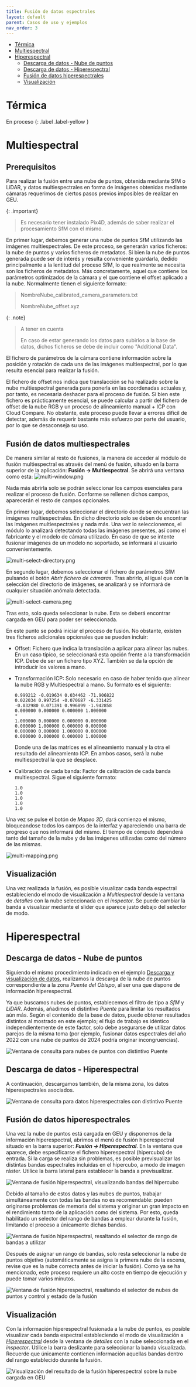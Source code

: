 ```yaml
---
title: Fusión de datos espectrales
layout: default
parent: Casos de uso y ejemplos
nav_order: 3
---
```


- [Térmica](#térmica)
- [Multiespectral](#multiespectral)
- [Hiperespectral](#hiperespectral)
  - [Descarga de datos - Nube de puntos](#descarga-de-datos---nube-de-puntos)
  - [Descarga de datos - Hiperespectral](#descarga-de-datos---hiperespectral)
  - [Fusión de datos hiperespectrales](#fusión-de-datos-hiperespectrales)
  - [Visualización](#visualización)

# Térmica

En proceso
{: .label .label-yellow }

# Multiespectral

## Prerequisitos

Para realizar la fusión entre una nube de puntos, obtenida mediante SfM o LiDAR, y datos multiespectrales en forma de imágenes obtenidas mediante cámaras requerimos de ciertos pasos previos imposibles de realizar en GEU. 

{: .important}

> Es necesario tener instalado Pix4D, además de saber realizar el procesamiento SfM con el mismo.

En primer lugar, debemos generar una nube de puntos SfM utilizando las imágenes multiespectrales. De este proceso, se generarán varios ficheros: la nube de puntos y varios ficheros de metadatos. Si bien la nube de puntos generada puede ser de interés y resulta conveniente guardarla, dedido principalmente a la lentitud del proceso SfM, lo que realmente se necesita son los ficheros de metadatos. Más concretamente, aquel que contiene los parámetros optimizados de la cámara y el que contiene el offset aplicado a la nube. Normalmente tienen el siguiente formato:

> NombreNube_calibrated_camera_parameters.txt
> 
> NombreNube_offset.xyz

{: .note}

> A tener en cuenta
> 
> En caso de estar generando los datos para subirlos a la base de datos, dichos ficheros se debe de incluir como "Additional Data".

El fichero de parámetros de la cámara contiene información sobre la posición y rotación de cada una de las imágenes multiespectral, por lo que resulta esencial para realizar la fusión.

El fichero de offset nos indica que translacción se ha realizado sobre la nube multiespectral generada para ponerla en las coordenadas actuales y, por tanto, es necesaria deshacer para el proceso de fusión. Si bien este fichero es prácticamente esencial, se puede calcular a partir del fichero de offset de la nube RGB y un proceso de alineamiento manual + ICP con Cloud Compare. No obstante, este proceso puede llevar a errores dificil de detectar, además de requerir bastante más esfuerzo por parte del usuario, por lo que se desaconseja su uso.

## Fusión de datos multiespectrales

De manera similar al resto de fusiones, la manera de acceder al módulo de fusión multiespectral es através del menú de fusión, situado en la barra superior de la aplicación: **Fusión -> Multiespectral**. Se abrirá una ventana como esta:
![multi-window.png](../Assets/Images/multi-window.png)

Nada más abrirla solo se podrán seleccionar los campos esenciales para realizar el proceso de fusión. Conforme se rellenen dichos campos, aparecerán el resto de campos opcionales. 

En primer lugar, debemos seleccionar el directorio donde se encuentran las imágenes multiespectrales. En dicho directorio solo se deben de encontrar las imágenes multiespectrales y nada más. Una vez lo seleccionemos, el módulo lo analizará detectando todas las imágenes presentes, así como el fabricante y el modelo de cámara utilizado. En caso de que se intente fusionar imágenes de un modelo no soportado, se informará al usuario convenientemente. 

![multi-select-directory.png](../Assets/Images/multi-select-directory.png "Interfaz tras seleccionar el directorio de imágenes")

En segundo lugar, debemos seleccionar el fichero de parámetros SfM pulsando el botón *Abrir fichero de cámaras*. Tras abrirlo, al igual que con la selección del directorio de imágenes, se analizará y se informará de cualquier situación anómala detectada.

![multi-select-camera.png](../Assets/Images/multi-select-camera.png "Interfaz tras seleccionar el fichero de cámaras. Se puede ver una advertencia debido a que el nº de cámaras no coincide con el nº de imágenes.")

Tras esto, solo queda seleccionar la nube. Esta se deberá encontrar cargada en GEU para poder ser seleccionada. 



En este punto se podrá iniciar el proceso de fusión. No obstante, existen tres ficheros adicionales opcionales que se pueden incluir:

- Offset: Fichero que indica la translación a aplicar para alinear las nubes. En un caso típico, se seleccionará esta opción frente a la transformación ICP. Debe de ser un fichero tipo XYZ. También se da la opción de introducir los valores a mano.

- Transformación ICP: Solo necesario en caso de haber tenido que alinear la nube RGB y Multiespectral a mano. Su formato es el siguiente:
  
  ```
  0.999212 -0.019634 0.034462 -71.906822
  0.022034 0.997254 -0.070687 -6.331425
  -0.032980 0.071391 0.996899 -1.942858
  0.000000 0.000000 0.000000 1.000000
  *
  1.000000 0.000000 0.000000 0.000000
  0.000000 1.000000 0.000000 0.000000
  0.000000 0.000000 1.000000 0.000000
  0.000000 0.000000 0.000000 1.000000
  ```
  
  Donde una de las matrices es el alineamiento manual y la otra el resultado del alineamiento ICP. En ambos casos, será la nube multiespectral la que se desplace.

- Calibración de cada banda: Factor de calibración de cada banda multiespectral. Sigue el siguiente formato:
  
  ```
  1.0
  1.0
  1.0
  1.0
  1.0
  ```



Una vez se pulse el botón de *Mapeo 3D*, dará comienzo el mismo, bloqueandose todos los campos de la interfaz y apareciendo una barra de progreso que nos informará del mismo. El tiempo de cómputo dependerá tanto del tamaño de la nube y de las imágenes utilizadas como del número de las mismas.

![multi-mapping.png](../Assets/Images/multi-mapping.png)

## Visualización

Una vez realizada la fusión, es posible visualizar cada banda espectral estableciendo el modo de visualización a *Multiespectral* desde la ventana de *detalles* con la nube seleccionada en el *inspector*. Se puede cambiar la banda a visualizar mediante el slider que aparece justo debajo del selector de modo. 



# Hiperespectral

## Descarga de datos - Nube de puntos

Siguiendo el mismo procedimiento indicado en el ejemplo [Descarga y visualización de datos](/Casos%20de%20uso%20y%20ejemplos/Descarga-y-visualizacion-datos), realizamos la descarga de la nube de puntos correspondiente a la zona *Puente del Obispo*, al ser una que dispone de información hiperespectral.

Ya que buscamos nubes de puntos, establecemos el filtro de tipo a *SfM* y *LiDAR*. Además, añadimos el distintivo *Puente* para limitar los resultados aún más. Según el contenido de la base de datos, puede obtener resultados distintos al mostrado en este ejemplo; el flujo de trabajo es idéntico independientemente de este factor, solo debe asegurarse de utilizar datos parejos de la misma toma (por ejemplo, fusionar datos espectrales del año 2022 con una nube de puntos de 2024 podría originar incongruencias).

![Ventana de consulta para nubes de puntos con distintivo *Puente*](../Assets/Images/fusion_hiper_querynube.png)

## Descarga de datos - Hiperespectral

A continuación, descargamos también, de la misma zona, los datos hiperespectrales asociados.

![Ventana de consulta para datos hiperespectrales con distintivo *Puente*](../Assets/Images/fusion_hiper_querydato.png)

## Fusión de datos hiperespectrales

Una vez la nube de puntos está cargada en GEU y disponemos de la información hiperespectral, abrimos el menú de fusión hiperespectral situado en la barra superior: ***Fusión -> Hiperespectral***. En la ventana que aparece, debe especificarse el fichero hiperespectral (hipercubo) de entrada. Si la carga se realiza sin problemas, es posible previsualizar las distintas bandas espectrales incluidas en el hipercubo, a modo de imagen ráster. Utilice la barra lateral para establecer la banda a previsualizar.

![Ventana de fusión hiperespectral, visualizando bandas del hipercubo](../Assets/Images/fusion_hiper_input.png)

Debido al tamaño de estos datos y las nubes de puntos, trabajar simultáneamente con todas las bandas no es recomendable: pueden originarse problemas de memoria del sistema y originar un gran impacto en el rendimiento tanto de la aplicación como del sistema. Por esto, queda habilitado un selector del rango de bandas a emplear durante la fusión, limitando el proceso a únicamente dichas bandas.

![Ventana de fusión hiperespectral, resaltando el selector de rango de bandas a utilizar](../Assets/Images/fusion_hiper_bandsrange.png)

Después de asignar un rango de bandas, solo resta seleccionar la nube de puntos objetivo (automáticamente se asigna la primera nube de la escena, revise que es la nube correcta antes de iniciar la fusión). Como ya se ha mencionado, este proceso requiere un alto coste en tiempo de ejecución y puede tomar varios minutos.

![Ventana de fusión hiperespectral, resaltando el selector de nubes de puntos y control y estado de la fusión](../Assets/Images/fusion_hiper_fusing.png)

## Visualización

Con la información hiperespectral fusionada a la nube de puntos, es posible visualizar cada banda espectral estableciendo el modo de visualización a *<ins>Hiperespectral</ins>* desde la ventana de *detalles* con la nube seleccionada en el *inspector*. Utilice la barra deslizante para seleccionar la banda visualizada. Recuerde que únicamente contienen información aquellas bandas dentro del rango establecido durante la fusión.

![Visualización del resultado de la fusión hiperespectral sobre la nube cargada en GEU](../Assets/Images/fusion_hiper_result.png)
